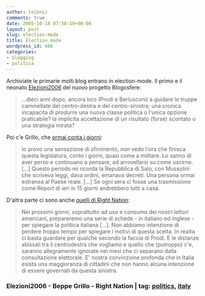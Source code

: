 ```yaml
---
author: leibniz
comments: true
date: 2005-10-18 07:50:19+00:00
layout: post
slug: election-mode
title: Election mode
wordpress_id: 666
categories:
- blogging
- politica
---
```


Archiviate le primarie molti blog entrano in election-mode. Il primo e il neonato [Elezioni2006](http://elezioni2006.blogosfere.it/) del nuovo progetto Blogosfere:

> ...dieci anni dopo, ancora loro (Prodi e Berlusconi) a guidare le truppe cammellate del centro-destra e del centro-sinistra; una cronica incapacita di produrre una nuova classe politica o l'unica opzione praticabile? la implicita accettazione di un risultato (forse) scontato o una strategia mirata?

  

Poi c'e Grillo, che [ormai conta i giorni](http://www.beppegrillo.it/2005/10/prove_di_democr.html):



> Io provo una sensazione di sfinimento, non vedo l'ora che finisca questa legislatura, conto i giorni, quasi come a militare. Lo sanno di aver perso e continuano a pensare, ad arrovellarsi su come uscirne. [...] Questo periodo mi ricorda la Repubblica di Salo, con Mussolini che scriveva leggi, dava ordini, emanava decreti. Una persona ormai estranea al Paese reale. [...] Se ogni sera ci fosse una trasmissione come Report di ieri in 15 giorni andrebbero tutti a casa.

  

D'altra parte ci sono anche [quelli di Right Nation](http://ideazione.blogspot.com/2005/10/election-mode.html):



> Nei prossimi giorni, soprattutto ad uso e consumo dei nostri lettori americani, prepareremo una serie di schede - in italiano ed inglese - per spiegare la politica italiana [...]. Non abbiamo intenzione di perdere troppo tempo per spiegare i motivi di questa scelta. In realta ci basta guardare per qualche secondo la faccia di Prodi. E le distanze abissali tra il centrodestra che vogliamo e quello che (putroppo) c'e, saranno allegramente ignorate nei mesi che ci separano dalla consultazione elettorale. E' nostra convinzione profonda che in Italia esista una maggioranza di cittadini che non hanno alcuna intenzione di essere governati da questa sinistra.  
 

 

### Elezioni2006 - Beppe Grillo - Right Nation | tag: [politics](http://www.technorati.com/tags/politics), [italy](http://www.technorati.com/tags/italy)
